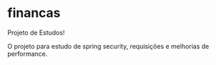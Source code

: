 # financas
Projeto de Estudos!

O projeto para estudo de spring security, requisições e melhorias de performance. 
